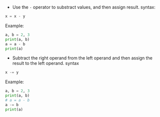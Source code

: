 - Use the `-` operator to substract values, and then assign result.
syntax:
```Python
x = x - y
```

Example:
```Python
a, b = 2, 3
print(a, b)
a = a - b
print(a)
```

- Subtract the right operand from the left operand and then assign the result to the left operand.
syntax
```Python
x -= y
```

Example:
```Python
a, b = 2, 3
print(a, b)
# a = a - b
a -= b
print(a)
```